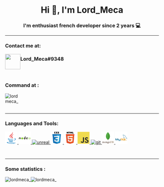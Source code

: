 <h1 align="center">Hi 👋, I'm Lord_Meca</h1>
<h3 align="center">I'm enthusiast french developer since 2 years 💻</h3>

<hr>
<h3 align="left">Contact me at:</h3>


<img align="left" src="https://cdn.discordapp.com/attachments/709864195360817272/1025689134783799306/discord_logo.png" height="50" width="50"/><h3>Lord_Meca#9348<h3>
<br/>



<h3 align="left">Command at :</h3>
<p align="left">
<a href="https://lord-meca.github.io/wsite/main.html" target="_BLANK">

<img align="left" src="https://cdn.discordapp.com/attachments/688034501175148602/1012847848083165254/colis_livraison.png" alt="lordmeca_" height="50" width="50"/></a>
</p>
<br/>
<br/>
<br/>
<hr>
<h3 align="left">Languages and Tools:</h3>

<p align="left"> <a href="https://www.java.com" target="_blank" rel="noreferrer"> <img src="https://raw.githubusercontent.com/devicons/devicon/master/icons/java/java-original.svg" alt="java" width="40" height="40"/> </a> <a href="https://nodejs.org" target="_blank" rel="noreferrer"> <img src="https://raw.githubusercontent.com/devicons/devicon/master/icons/nodejs/nodejs-original-wordmark.svg" alt="nodejs" width="40" height="40"/> </a> <a href="https://unrealengine.com/" target="_blank" rel="noreferrer"> <img src="https://raw.githubusercontent.com/kenangundogan/fontisto/036b7eca71aab1bef8e6a0518f7329f13ed62f6b/icons/svg/brand/unreal-engine.svg" alt="unreal" width="40" height="40"/> </a> <a href="https://www.w3schools.com/css/" target="_blank" rel="noreferrer"> <img src="https://raw.githubusercontent.com/devicons/devicon/master/icons/css3/css3-original-wordmark.svg" alt="css3" width="40" height="40"/> </a> <a href="https://www.w3.org/html/" target="_blank" rel="noreferrer"> <img src="https://raw.githubusercontent.com/devicons/devicon/master/icons/html5/html5-original-wordmark.svg" alt="html5" width="40" height="40"/> </a> <a href="https://developer.mozilla.org/en-US/docs/Web/JavaScript" target="_blank" rel="noreferrer"> <img src="https://raw.githubusercontent.com/devicons/devicon/master/icons/javascript/javascript-original.svg" alt="javascript" width="40" height="40"/> </a><a href="https://git-scm.com/" target="_blank" rel="noreferrer"> <img src="https://www.vectorlogo.zone/logos/git-scm/git-scm-icon.svg" alt="git" width="40" height="40"/> </a> <a href="https://www.mongodb.com/" target="_blank" rel="noreferrer"> <img src="https://raw.githubusercontent.com/devicons/devicon/master/icons/mongodb/mongodb-original-wordmark.svg" alt="mongodb" width="40" height="40"/> </a> <a href="https://www.mysql.com/" target="_blank" rel="noreferrer"> <img src="https://raw.githubusercontent.com/devicons/devicon/master/icons/mysql/mysql-original-wordmark.svg" alt="mysql" width="40" height="40"/> </a></p>
<br/>
<hr>
<h3 align="left">Some statistics :</h3>

<p><img align="left" src="https://github-readme-stats.vercel.app/api/top-langs/?username=lord-meca&theme=tokyonight" alt="lordmeca_" /></p>
<p><img align="left" src="https://github-readme-stats.vercel.app/api?username=lord-meca&show_icons=true&theme=tokyonight" alt="lordmeca_" /></p>
